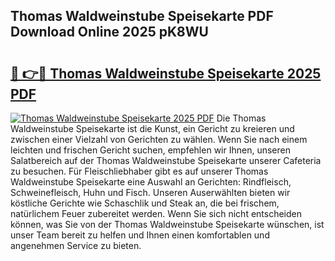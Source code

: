 ## Thomas Waldweinstube Speisekarte PDF Download Online 2025 pK8WU

# <h2><a href="http://gcb06q9.nevu.top/?p=Thomas+Waldweinstube+Speisekarte">🔗 👉🔴 Thomas Waldweinstube Speisekarte 2025 PDF</a></h2>

[![Thomas Waldweinstube Speisekarte 2025 PDF](https://i.imgur.com/dBaPXMq.png)](http://gcb06q9.nevu.top/?p=Thomas+Waldweinstube+Speisekarte)
Die Thomas Waldweinstube Speisekarte ist die Kunst, ein Gericht zu kreieren und zwischen einer Vielzahl von Gerichten zu wählen. Wenn Sie nach einem leichten und frischen Gericht suchen, empfehlen wir Ihnen, unseren Salatbereich auf der Thomas Waldweinstube Speisekarte unserer Cafeteria zu besuchen. Für Fleischliebhaber gibt es auf unserer Thomas Waldweinstube Speisekarte eine Auswahl an Gerichten: Rindfleisch, Schweinefleisch, Huhn und Fisch. Unseren Auserwählten bieten wir köstliche Gerichte wie Schaschlik und Steak an, die bei frischem, natürlichem Feuer zubereitet werden. Wenn Sie sich nicht entscheiden können, was Sie von der Thomas Waldweinstube Speisekarte wünschen, ist unser Team bereit zu helfen und Ihnen einen komfortablen und angenehmen Service zu bieten.
